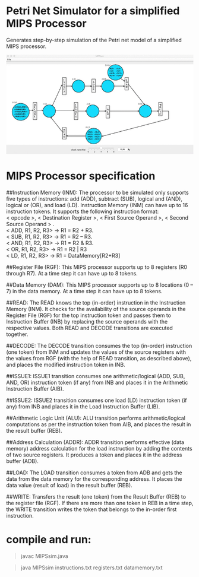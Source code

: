 # Petri Net Simulator for a simplified MIPS Processor
Generates step-by-step simulation of the Petri net model of a simplified MIPS processor.


 ![alt tag](images/MIPSsim.gif)
 

# MIPS Processor specification
##Instruction Memory (INM):
The processor to be simulated only supports five types of instructions: 
add (ADD), subtract (SUB), logical and (AND), logical or (OR), and load (LD). Instruction Memory (INM) can have up to 16 instruction tokens. It supports the following instruction format:</br>
 < opcode >, < Destination Register >, < First Source Operand >, < Second Source Operand > .</br>
< ADD, R1, R2, R3> -> R1 = R2 + R3.</br>
< SUB, R1, R2, R3> -> R1 = R2 – R3.</br>
< AND, R1, R2, R3> -> R1 = R2 & R3.</br>
< OR, R1, R2, R3> -> R1 = R2 | R3</br>
< LD, R1, R2, R3> -> R1 = DataMemory[R2+R3]</br>

##Register File (RGF):
This MIPS processor supports up to 8 registers (R0 through R7). At a time step it can have up to 8 tokens.

##Data Memory (DAM):
This MIPS processor supports up to 8 locations (0 – 7) in the data memory. At a time step it can have up to 8 tokens.

##READ:
The READ knows the top (in-order) instruction in the Instruction
Memory (INM). It checks for the availability of the source operands in the Register File (RGF) for the top
instruction token and passes them to Instruction Buffer (INB) by replacing the source operands with the
respective values. Both READ and DECODE transitions are
executed together.

##DECODE:
The DECODE transition consumes the top (in-order) instruction (one token) from INM and updates the
values of the source registers with the values from RGF (with the help of READ transition, as described
above), and places the modified instruction token in INB.

##ISSUE1:
ISSUE1 transition consumes one arithmetic/logical (ADD, SUB, AND, OR) instruction token (if any) from INB and places it in the Arithmetic Instruction Buffer (AIB).

##ISSUE2:
ISSUE2 transition consumes one load (LD) instruction token (if any) from INB and places it in the Load Instruction Buffer (LIB).

##Arithmetic Logic Unit (ALU):
ALU transition performs arithmetic/logical computations as per the instruction token from AIB, and
places the result in the result buffer (REB).

##Address Calculation (ADDR):
ADDR transition performs effective (data memory) address calculation for the load instruction by adding the contents of two source registers. It produces a token and places it in the address buffer (ADB).

##LOAD:
The LOAD transition consumes a token from ADB and gets the data from the data memory for the corresponding address. It places the data value (result of load) in the result buffer (REB).

##WRITE:
Transfers the result (one token) from the Result Buffer (REB) to the register file (RGF). If there are more than one token in REB in a time step, the WRITE transition writes the token that belongs to the in-order
first instruction.

# compile and run:
> javac MIPSsim.java 

> java MIPSsim instructions.txt registers.txt datamemory.txt 
